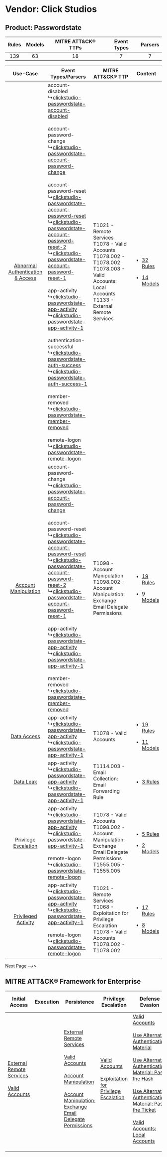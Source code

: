 Vendor: Click Studios
=====================
Product: Passwordstate
----------------------
| Rules | Models | MITRE ATT&CK® TTPs | Event Types | Parsers |
|:-----:|:------:|:------------------:|:-----------:|:-------:|
|  139  |   63   |         18         |      7      |    7    |

|    Use-Case    | Event Types/Parsers    | MITRE ATT&CK® TTP    | Content    |
|:----:| ---- | ---- | ---- |
| [Abnormal Authentication & Access](../../../UseCases/uc_abnormal_authentication_&_access.md) |  account-disabled<br> ↳[clickstudio-passwordstate-account-disabled](Ps/pC_clickstudiopasswordstateaccountdisabled.md)<br><br> account-password-change<br> ↳[clickstudio-passwordstate-account-password-change](Ps/pC_clickstudiopasswordstateaccountpasswordchange.md)<br><br> account-password-reset<br> ↳[clickstudio-passwordstate-account-password-reset](Ps/pC_clickstudiopasswordstateaccountpasswordreset.md)<br> ↳[clickstudio-passwordstate-account-password-reset-2](Ps/pC_clickstudiopasswordstateaccountpasswordreset2.md)<br> ↳[clickstudio-passwordstate-account-password-reset-1](Ps/pC_clickstudiopasswordstateaccountpasswordreset1.md)<br><br> app-activity<br> ↳[clickstudio-passwordstate-app-activity](Ps/pC_clickstudiopasswordstateappactivity.md)<br> ↳[clickstudio-passwordstate-app-activity-1](Ps/pC_clickstudiopasswordstateappactivity1.md)<br><br> authentication-successful<br> ↳[clickstudio-passwordstate-auth-success](Ps/pC_clickstudiopasswordstateauthsuccess.md)<br> ↳[clickstudio-passwordstate-auth-success-1](Ps/pC_clickstudiopasswordstateauthsuccess1.md)<br><br> member-removed<br> ↳[clickstudio-passwordstate-member-removed](Ps/pC_clickstudiopasswordstatememberremoved.md)<br><br> remote-logon<br> ↳[clickstudio-passwordstate-remote-logon](Ps/pC_clickstudiopasswordstateremotelogon.md)<br> | T1021 - Remote Services<br>T1078 - Valid Accounts<br>T1078.002 - T1078.002<br>T1078.003 - Valid Accounts: Local Accounts<br>T1133 - External Remote Services<br> | [<ul><li>32 Rules</li></ul><ul><li>14 Models</li></ul>](RM/r_m_click_studios_passwordstate_Abnormal_Authentication_&_Access.md) |
|    [Account Manipulation](../../../UseCases/uc_account_manipulation.md)    |  account-password-change<br> ↳[clickstudio-passwordstate-account-password-change](Ps/pC_clickstudiopasswordstateaccountpasswordchange.md)<br><br> account-password-reset<br> ↳[clickstudio-passwordstate-account-password-reset](Ps/pC_clickstudiopasswordstateaccountpasswordreset.md)<br> ↳[clickstudio-passwordstate-account-password-reset-2](Ps/pC_clickstudiopasswordstateaccountpasswordreset2.md)<br> ↳[clickstudio-passwordstate-account-password-reset-1](Ps/pC_clickstudiopasswordstateaccountpasswordreset1.md)<br><br> app-activity<br> ↳[clickstudio-passwordstate-app-activity](Ps/pC_clickstudiopasswordstateappactivity.md)<br> ↳[clickstudio-passwordstate-app-activity-1](Ps/pC_clickstudiopasswordstateappactivity1.md)<br><br> member-removed<br> ↳[clickstudio-passwordstate-member-removed](Ps/pC_clickstudiopasswordstatememberremoved.md)<br>    | T1098 - Account Manipulation<br>T1098.002 - Account Manipulation: Exchange Email Delegate Permissions<br>    | [<ul><li>19 Rules</li></ul><ul><li>9 Models</li></ul>](RM/r_m_click_studios_passwordstate_Account_Manipulation.md)    |
|    [Data Access](../../../UseCases/uc_data_access.md)    |  app-activity<br> ↳[clickstudio-passwordstate-app-activity](Ps/pC_clickstudiopasswordstateappactivity.md)<br> ↳[clickstudio-passwordstate-app-activity-1](Ps/pC_clickstudiopasswordstateappactivity1.md)<br>    | T1078 - Valid Accounts<br>    | [<ul><li>19 Rules</li></ul><ul><li>11 Models</li></ul>](RM/r_m_click_studios_passwordstate_Data_Access.md)    |
|    [Data Leak](../../../UseCases/uc_data_leak.md)    |  app-activity<br> ↳[clickstudio-passwordstate-app-activity](Ps/pC_clickstudiopasswordstateappactivity.md)<br> ↳[clickstudio-passwordstate-app-activity-1](Ps/pC_clickstudiopasswordstateappactivity1.md)<br>    | T1114.003 - Email Collection: Email Forwarding Rule<br>    | [<ul><li>3 Rules</li></ul>](RM/r_m_click_studios_passwordstate_Data_Leak.md)    |
|    [Privilege Escalation](../../../UseCases/uc_privilege_escalation.md)    |  app-activity<br> ↳[clickstudio-passwordstate-app-activity](Ps/pC_clickstudiopasswordstateappactivity.md)<br> ↳[clickstudio-passwordstate-app-activity-1](Ps/pC_clickstudiopasswordstateappactivity1.md)<br><br> remote-logon<br> ↳[clickstudio-passwordstate-remote-logon](Ps/pC_clickstudiopasswordstateremotelogon.md)<br>    | T1078 - Valid Accounts<br>T1098.002 - Account Manipulation: Exchange Email Delegate Permissions<br>T1555.005 - T1555.005<br>    | [<ul><li>5 Rules</li></ul><ul><li>2 Models</li></ul>](RM/r_m_click_studios_passwordstate_Privilege_Escalation.md)    |
|    [Privileged Activity](../../../UseCases/uc_privileged_activity.md)    |  app-activity<br> ↳[clickstudio-passwordstate-app-activity](Ps/pC_clickstudiopasswordstateappactivity.md)<br> ↳[clickstudio-passwordstate-app-activity-1](Ps/pC_clickstudiopasswordstateappactivity1.md)<br><br> remote-logon<br> ↳[clickstudio-passwordstate-remote-logon](Ps/pC_clickstudiopasswordstateremotelogon.md)<br>    | T1021 - Remote Services<br>T1068 - Exploitation for Privilege Escalation<br>T1078 - Valid Accounts<br>T1078.002 - T1078.002<br>    | [<ul><li>17 Rules</li></ul><ul><li>8 Models</li></ul>](RM/r_m_click_studios_passwordstate_Privileged_Activity.md)    |
[Next Page -->>](2_ds_click_studios_passwordstate.md)

MITRE ATT&CK® Framework for Enterprise
--------------------------------------
| Initial Access                                                                                                                                   | Execution | Persistence                                                                                                                                                                                                                                                                                                                                 | Privilege Escalation                                                                                                                                          | Defense Evasion                                                                                                                                                                                                                                                                                                                                                                                                                                                                  | Credential Access                                                                                                                                                                                                                                                                | Discovery                                                                    | Lateral Movement                                                                                                                                               | Collection                                                                                                                                                            | Command and Control                                                                                                                       | Exfiltration | Impact |
| ------------------------------------------------------------------------------------------------------------------------------------------------ | --------- | ------------------------------------------------------------------------------------------------------------------------------------------------------------------------------------------------------------------------------------------------------------------------------------------------------------------------------------------- | ------------------------------------------------------------------------------------------------------------------------------------------------------------- | -------------------------------------------------------------------------------------------------------------------------------------------------------------------------------------------------------------------------------------------------------------------------------------------------------------------------------------------------------------------------------------------------------------------------------------------------------------------------------- | -------------------------------------------------------------------------------------------------------------------------------------------------------------------------------------------------------------------------------------------------------------------------------- | ---------------------------------------------------------------------------- | -------------------------------------------------------------------------------------------------------------------------------------------------------------- | --------------------------------------------------------------------------------------------------------------------------------------------------------------------- | ----------------------------------------------------------------------------------------------------------------------------------------- | ------------ | ------ |
| [External Remote Services](https://attack.mitre.org/techniques/T1133)<br><br>[Valid Accounts](https://attack.mitre.org/techniques/T1078)<br><br> |           | [External Remote Services](https://attack.mitre.org/techniques/T1133)<br><br>[Valid Accounts](https://attack.mitre.org/techniques/T1078)<br><br>[Account Manipulation](https://attack.mitre.org/techniques/T1098)<br><br>[Account Manipulation: Exchange Email Delegate Permissions](https://attack.mitre.org/techniques/T1098/002)<br><br> | [Valid Accounts](https://attack.mitre.org/techniques/T1078)<br><br>[Exploitation for Privilege Escalation](https://attack.mitre.org/techniques/T1068)<br><br> | [Valid Accounts](https://attack.mitre.org/techniques/T1078)<br><br>[Use Alternate Authentication Material](https://attack.mitre.org/techniques/T1550)<br><br>[Use Alternate Authentication Material: Pass the Hash](https://attack.mitre.org/techniques/T1550/002)<br><br>[Use Alternate Authentication Material: Pass the Ticket](https://attack.mitre.org/techniques/T1550/003)<br><br>[Valid Accounts: Local Accounts](https://attack.mitre.org/techniques/T1078/003)<br><br> | [Steal or Forge Kerberos Tickets](https://attack.mitre.org/techniques/T1558)<br><br>[Credentials from Password Stores](https://attack.mitre.org/techniques/T1555)<br><br>[Steal or Forge Kerberos Tickets: Kerberoasting](https://attack.mitre.org/techniques/T1558/003)<br><br> | [Remote System Discovery](https://attack.mitre.org/techniques/T1018)<br><br> | [Remote Services](https://attack.mitre.org/techniques/T1021)<br><br>[Use Alternate Authentication Material](https://attack.mitre.org/techniques/T1550)<br><br> | [Email Collection](https://attack.mitre.org/techniques/T1114)<br><br>[Email Collection: Email Forwarding Rule](https://attack.mitre.org/techniques/T1114/003)<br><br> | [Proxy: Multi-hop Proxy](https://attack.mitre.org/techniques/T1090/003)<br><br>[Proxy](https://attack.mitre.org/techniques/T1090)<br><br> |              |        |